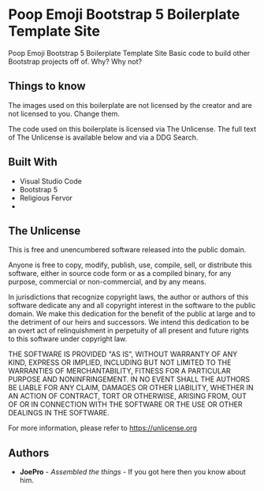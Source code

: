 # Poop Emoji Bootstrap 5 Boilerplate Template Site

Poop Emoji Bootstrap 5 Boilerplate Template Site
Basic code to build other Bootstrap projects off of. Why? Why not?

## Things to know

The images used on this boilerplate are not licensed by the creator and are not licensed to you. Change them.

The code used on this boilerplate is licensed via The Unlicense. The full text of The Unlicense is available below and via a DDG Search.

## Built With

  - Visual Studio Code
  - Bootstrap 5
  - Religious Fervor
  - 
## The Unlicense

This is free and unencumbered software released into the public domain.

Anyone is free to copy, modify, publish, use, compile, sell, or
distribute this software, either in source code form or as a compiled
binary, for any purpose, commercial or non-commercial, and by any
means.

In jurisdictions that recognize copyright laws, the author or authors
of this software dedicate any and all copyright interest in the
software to the public domain. We make this dedication for the benefit
of the public at large and to the detriment of our heirs and
successors. We intend this dedication to be an overt act of
relinquishment in perpetuity of all present and future rights to this
software under copyright law.

THE SOFTWARE IS PROVIDED "AS IS", WITHOUT WARRANTY OF ANY KIND,
EXPRESS OR IMPLIED, INCLUDING BUT NOT LIMITED TO THE WARRANTIES OF
MERCHANTABILITY, FITNESS FOR A PARTICULAR PURPOSE AND NONINFRINGEMENT.
IN NO EVENT SHALL THE AUTHORS BE LIABLE FOR ANY CLAIM, DAMAGES OR
OTHER LIABILITY, WHETHER IN AN ACTION OF CONTRACT, TORT OR OTHERWISE,
ARISING FROM, OUT OF OR IN CONNECTION WITH THE SOFTWARE OR THE USE OR
OTHER DEALINGS IN THE SOFTWARE.

For more information, please refer to <https://unlicense.org>

## Authors

  - **JoePro** - *Assembled the things* - If you got here then you know about him.
